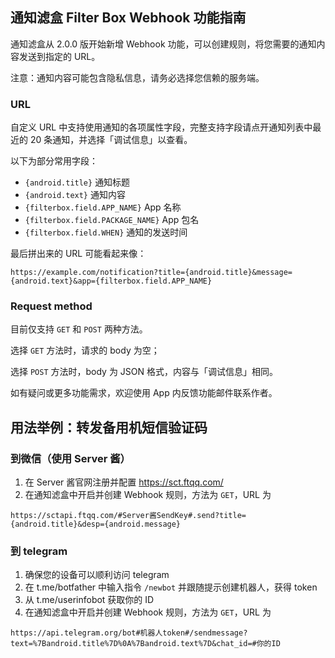 ## 通知滤盒 Filter Box Webhook 功能指南

通知滤盒从 2.0.0 版开始新增 Webhook 功能，可以创建规则，将您需要的通知内容发送到指定的 URL。

注意：通知内容可能包含隐私信息，请务必选择您信赖的服务端。

### URL

自定义 URL 中支持使用通知的各项属性字段，完整支持字段请点开通知列表中最近的 20 条通知，并选择「调试信息」以查看。

以下为部分常用字段：

- `{android.title}` 通知标题
- `{android.text}` 通知内容
- `{filterbox.field.APP_NAME}` App 名称
- `{filterbox.field.PACKAGE_NAME}` App 包名
- `{filterbox.field.WHEN}` 通知的发送时间

最后拼出来的 URL 可能看起来像：
```
https://example.com/notification?title={android.title}&message={android.text}&app={filterbox.field.APP_NAME}
```

### Request method

目前仅支持 `GET` 和 `POST` 两种方法。

选择 `GET` 方法时，请求的 body 为空；

选择 `POST` 方法时，body 为 JSON 格式，内容与「调试信息」相同。

如有疑问或更多功能需求，欢迎使用 App 内反馈功能邮件联系作者。


## 用法举例：转发备用机短信验证码

### 到微信（使用 Server 酱）

1. 在 Server 酱官网注册并配置 https://sct.ftqq.com/
2. 在通知滤盒中开启并创建 Webhook 规则，方法为 `GET`，URL 为 
```
https://sctapi.ftqq.com/#Server酱SendKey#.send?title={android.title}&desp={android.message}
```

### 到 telegram

1. 确保您的设备可以顺利访问 telegram
2. 在 t.me/botfather 中输入指令 `/newbot` 并跟随提示创建机器人，获得 token
3. 从 t.me/userinfobot 获取你的 ID
4. 在通知滤盒中开启并创建 Webhook 规则，方法为 `GET`，URL 为 
```
https://api.telegram.org/bot#机器人token#/sendmessage?text=%7Bandroid.title%7D%0A%7Bandroid.text%7D&chat_id=#你的ID
```
